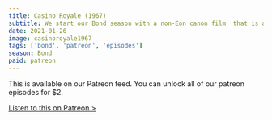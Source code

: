 ```yaml
---
title: Casino Royale (1967)
subtitle: We start our Bond season with a non-Eon canon film  that is an absolute mess. Jonathan from Minute:Impossible joins us as we rate David Niven as Bond but spend most of our time talking about Peter  Sellers, Orson Welles, Herb Alpert & John Huston.
date: 2021-01-26
image: casinoroyale1967
tags: ['bond', 'patreon', 'episodes']
season: Bond
paid: patreon
---
```

<div class="callout patreon">
This is available on our Patreon feed. You can unlock all of our patreon episodes for $2.

<a class="button" href="https://www.patreon.com/posts/46700833">Listen to this on Patreon &gt;</a>
</div>